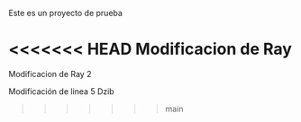 Este es un proyecto de prueba

<<<<<<< HEAD
Modificacion de Ray
=======
Modificacion de Ray 2 

Modificación de linea 5 Dzib
>>>>>>> main
